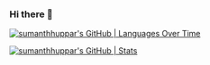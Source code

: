 ### Hi there 👋

<!--
**sumanthhuppar/sumanthhuppar** is a ✨ _special_ ✨ repository because its `README.md` (this file) appears on your GitHub profile.

Here are some ideas to get you started:

- 🔭 I’m currently working on ...
- 🌱 I’m currently learning ...
- 👯 I’m looking to collaborate on ...
- 🤔 I’m looking for help with ...
- 💬 Ask me about ...
- 📫 How to reach me: ...
- 😄 Pronouns: ...
- ⚡ Fun fact: ...
-->


[![sumanthhuppar's GitHub | Languages Over Time](https://stats.quine.sh/sumanthhuppar/languages-over-time?theme=dark)](https://quine.sh?utm_source=widgets&utm_campaign=sumanthhuppar)

[![sumanthhuppar's GitHub | Stats](https://stats.quine.sh/sumanthhuppar/github?theme=dark)](https://quine.sh?utm_source=widgets&utm_campaign=sumanthhuppar)
